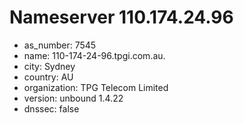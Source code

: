 # Nameserver 110.174.24.96

* as_number: 7545
* name: 110-174-24-96.tpgi.com.au.
* city: Sydney
* country: AU
* organization: TPG Telecom Limited
* version: unbound 1.4.22
* dnssec: false
